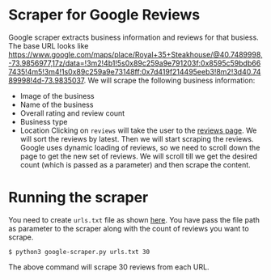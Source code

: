 # Scraper for Google Reviews
Google scraper extracts business information and reviews for that busiess. The base URL looks like
https://www.google.com/maps/place/Royal+35+Steakhouse/@40.7489998,-73.9856977,17z/data=!3m2!4b1!5s0x89c259a9e791203f:0x8595c59bdb667435!4m5!3m4!1s0x89c259a9e73148ff:0x7d419f214495eeb3!8m2!3d40.7489998!4d-73.9835037. We will scrape the following business information:
* Image of the business
* Name of the business
* Overall rating and review count
* Business type
* Location
Clicking on `reviews` will take the user to the [reviews page](https://www.google.com/maps/place/Royal+35+Steakhouse/@40.7489998,-73.9856924,17z/data=!3m1!5s0x89c259a9e791203f:0x8595c59bdb667435!4m7!3m6!1s0x89c259a9e73148ff:0x7d419f214495eeb3!8m2!3d40.7489998!4d-73.9835037!9m1!1b1). We will sort the reviews by latest. Then we will start scraping the reviews. Google uses dynamic loading of reviews, so we need to scroll down the page to get the new set of reviews. We will scroll till we get the desired count (which is passed as a parameter) and then scrape the content.

# Running the scraper
You need to create `urls.txt` file as shown [here](https://github.com/saisyam/reviews-scraper/blob/main/google/urls.txt). You have pass the file path as parameter to the scraper along with the count of reviews you want to scrape.

```shell
$ python3 google-scraper.py urls.txt 30
```
The above command will scrape 30 reviews from each URL.